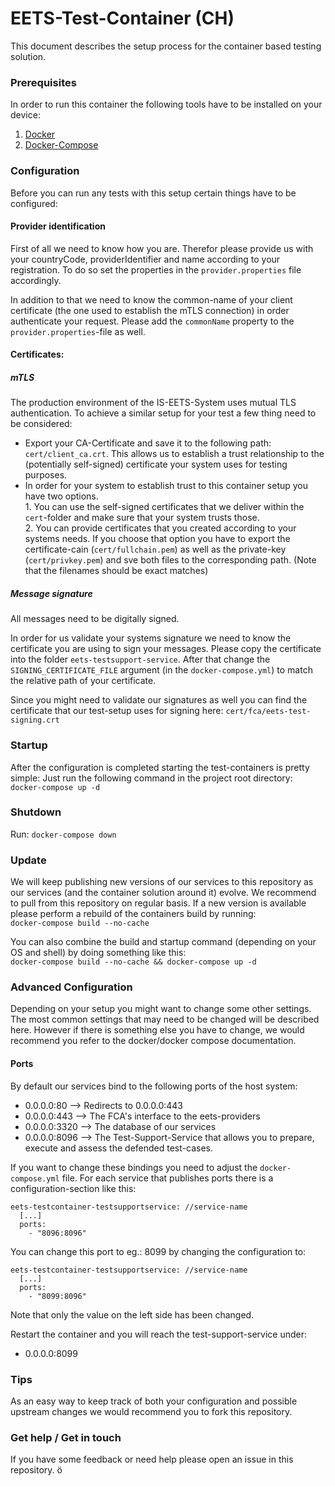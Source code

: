# EETS-Test-Container (CH)

This document describes the setup process for the container based testing solution.

### Prerequisites
In order to run this container the following tools have to be installed on your device:
1. [Docker](https://docs.docker.com/install)
2. [Docker-Compose](https://docs.docker.com/compose/install/)

### Configuration
Before you can run any tests with this setup certain things have to be configured:
#### Provider identification
First of all we need to know how you are. 
Therefor please provide us with your countryCode, providerIdentifier and name according to your registration.
To do so set the properties in the `provider.properties` file accordingly.

In addition to that we need to know the common-name of your client certificate (the one used to establish the mTLS connection) in order authenticate your request.
Please add the `commonName` property to the `provider.properties`-file as well. 
#### Certificates:
##### mTLS
The production environment of the IS-EETS-System uses mutual TLS authentication. 
To achieve a similar setup for your test a few thing need to be considered:
* Export your CA-Certificate and save it to the following path: `cert/client_ca.crt`. This allows us to establish a trust relationship to the (potentially self-signed) certificate your system uses for testing purposes.
* In order for your system to establish trust to this container setup you have two options.<br> 1. You can use the self-signed certificates that we deliver within the `cert`-folder and make sure that your system trusts those.
<br> 2. You can provide certificates that you created according to your systems needs. If you choose that option you have to export the certificate-cain (`cert/fullchain.pem`) as well as the private-key (`cert/privkey.pem`) and sve both files to the corresponding path. (Note that the filenames should be exact matches)
##### Message signature
All messages need to be digitally signed.
 
In order for us validate your systems signature we need to know the certificate you are using to sign your messages.
Please copy the certificate into the folder `eets-testsupport-service`.
After that change the `SIGNING_CERTIFICATE_FILE` argument (in the `docker-compose.yml`) to match the relative path of your certificate.

Since you might need to validate our signatures as well you can find the certificate that our test-setup uses for signing here: `cert/fca/eets-test-signing.crt`
 ### Startup
 After the configuration is completed starting the test-containers is pretty simple: Just run the following command in the project root directory:
 <br>```docker-compose up -d```
 
 ### Shutdown
 Run: `docker-compose down`
 
 
### Update
We will keep publishing new versions of our services to this repository as our services (and the container solution around it) evolve.
We recommend to pull from this repository on regular basis.
If a new version is available please perform a rebuild of the containers build by running:
<br>`docker-compose build --no-cache`<br>

You can also combine the build and startup command (depending on your OS and shell) by doing something like this:
<br>`docker-compose build --no-cache && docker-compose up -d`


### Advanced Configuration
Depending on your setup you might want to change some other settings. 
The most common settings that may need to be changed will be described here. However if there is something else you have to change, we would recommend you refer to the docker/docker compose documentation.

#### Ports
By default our services bind to the following ports of the host system:
* 0.0.0.0:80 --> Redirects to 0.0.0.0:443 
* 0.0.0.0:443 -->   The FCA's interface to the eets-providers
* 0.0.0.0:3320 --> The database of our services
* 0.0.0.0:8096 --> The Test-Support-Service that allows you to prepare, execute and assess the defended test-cases.

If you want to change these bindings you need to adjust the `docker-compose.yml` file. For each service that publishes ports there is a configuration-section like this:
```    
eets-testcontainer-testsupportservice: //service-name
  [...]
  ports:
    - "8096:8096"
```
You can change this port to eg.: 8099 by changing the configuration to: 

```    
eets-testcontainer-testsupportservice: //service-name
  [...]
  ports:
    - "8099:8096"
```
 Note that only the value on the left side has been changed.
 
 Restart the container and you will reach the test-support-service under:
 * 0.0.0.0:8099
 
### Tips
As an easy way to keep track of both your configuration and possible upstream changes we would recommend you to fork this repository.

### Get help / Get in touch 
If you have some feedback or need help please open an issue in this repository.
ö